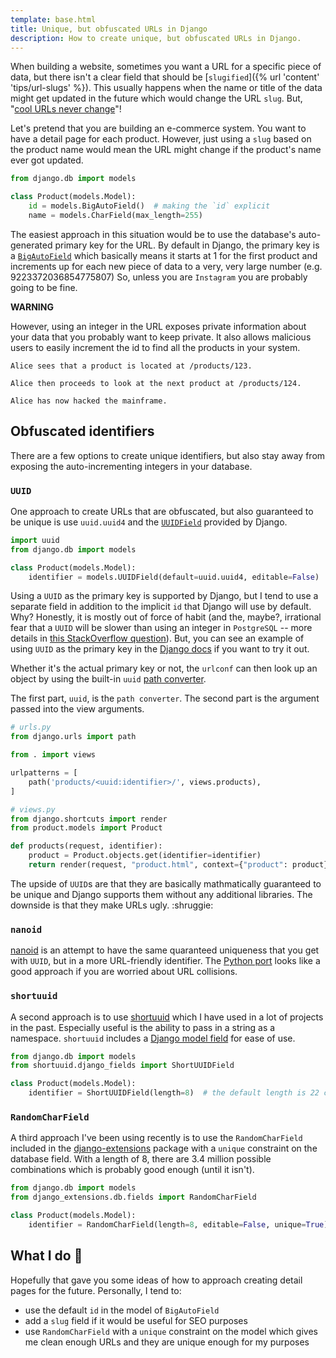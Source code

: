 ```yaml
---
template: base.html
title: Unique, but obfuscated URLs in Django
description: How to create unique, but obfuscated URLs in Django.
---
```


When building a website, sometimes you want a URL for a specific piece of data, but there isn't a clear field that should be [`slugified`]({% url 'content' 'tips/url-slugs' %}). This usually happens when the name or title of the data might get updated in the future which would change the URL `slug`. But, "[cool URLs never change](https://www.w3.org/Provider/Style/URI)"!

Let's pretend that you are building an e-commerce system. You want to have a detail page for each product. However, just using a `slug` based on the product name would mean the URL might change if the product's name ever got updated.

```python
from django.db import models

class Product(models.Model):
    id = models.BigAutoField()  # making the `id` explicit
    name = models.CharField(max_length=255)
```

The easiest approach in this situation would be to use the database's auto-generated primary key for the URL. By default in Django, the primary key is a [`BigAutoField`](https://docs.djangoproject.com/en/stable/ref/models/fields/#bigautofield) which basically means it starts at 1 for the first product and increments up for each new piece of data to a very, very large number (e.g. 9223372036854775807) So, unless you are `Instagram` you are probably going to be fine.

**WARNING**

However, using an integer in the URL exposes private information about your data that you probably want to keep private. It also allows malicious users to easily increment the id to find all the products in your system.

```
Alice sees that a product is located at /products/123.

Alice then proceeds to look at the next product at /products/124.

Alice has now hacked the mainframe.
```

## Obfuscated identifiers

There are a few options to create unique identifiers, but also stay away from exposing the auto-incrementing integers in your database.

### `UUID`

One approach to create URLs that are obfuscated, but also guaranteed to be unique is use `uuid.uuid4` and the [`UUIDField`](https://docs.djangoproject.com/en/stable/ref/models/fields/#uuidfield) provided by Django.

```python
import uuid
from django.db import models

class Product(models.Model):
    identifier = models.UUIDField(default=uuid.uuid4, editable=False)
```

Using a `UUID` as the primary key is supported by Django, but I tend to use a separate field in addition to the implicit `id` that Django will use by default. Why? Honestly, it is mostly out of force of habit (and the, maybe?, irrational fear that a `UUID` will be slower than using an integer in `PostgreSQL` -- more details in [this StackOverflow question](https://stackoverflow.com/questions/34230208/uuid-primary-key-in-postgres-what-insert-performance-impact)). But, you can see an example of using `UUID` as the primary key in the [Django docs](https://docs.djangoproject.com/en/stable/ref/models/fields/#uuidfield) if you want to try it out.

Whether it's the actual primary key or not, the `urlconf` can then look up an object by using the built-in `uuid` [path converter](https://docs.djangoproject.com/en/stable/topics/http/urls/#path-converters).

The first part, `uuid`, is the `path converter`. The second part is the argument passed into the view arguments.

```python
# urls.py
from django.urls import path

from . import views

urlpatterns = [
    path('products/<uuid:identifier>/', views.products),
]
```

```python
# views.py
from django.shortcuts import render
from product.models import Product

def products(request, identifier):
    product = Product.objects.get(identifier=identifier)
    return render(request, "product.html", context={"product": product})
```

The upside of `UUID`s are that they are basically mathmatically guaranteed to be unique and Django supports them without any additional libraries. The downside is that they make URLs ugly. :shruggie:

### `nanoid`

[nanoid](https://github.com/ai/nanoid) is an attempt to have the same quaranteed uniqueness that you get with `UUID`, but in a more URL-friendly identifier. The [Python port](https://github.com/puyuan/py-nanoid) looks like a good approach if you are worried about URL collisions.

### `shortuuid`

A second approach is to use [shortuuid](https://github.com/skorokithakis/shortuuid) which I have used in a lot of projects in the past. Especially useful is the ability to pass in a string as a namespace. `shortuuid` includes a [Django model field](https://github.com/skorokithakis/shortuuid#django-field) for ease of use.

```python
from django.db import models
from shortuuid.django_fields import ShortUUIDField

class Product(models.Model):
    identifier = ShortUUIDField(length=8)  # the default length is 22 characters
```

### `RandomCharField`

A third approach I've been using recently is to use the `RandomCharField` included in the [django-extensions](https://django-extensions.readthedocs.io/en/latest/field_extensions.html) package with a `unique` constraint on the database field. With a length of 8, there are 3.4 million possible combinations which is probably good enough (until it isn't).

```python
from django.db import models
from django_extensions.db.fields import RandomCharField

class Product(models.Model):
    identifier = RandomCharField(length=8, editable=False, unique=True)
```

## What I do 🌟

Hopefully that gave you some ideas of how to approach creating detail pages for the future. Personally, I tend to:

- use the default `id` in the model of `BigAutoField`
- add a `slug` field if it would be useful for SEO purposes
- use `RandomCharField` with a `unique` constraint on the model which gives me clean enough URLs and they are unique enough for my purposes
